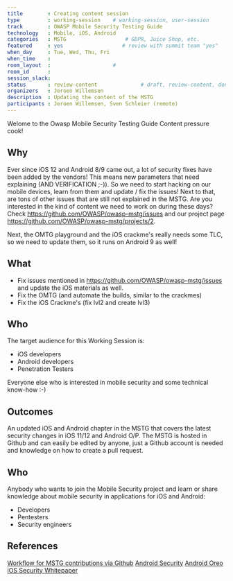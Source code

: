 ```yaml
---
title        : Creating content session
type         : working-session    # working-session, user-session
track        : OWASP Mobile Security Testing Guide
technology   : Mobile, iOS, Android
categories   : MSTG                   # GDPR, Juice Shop, etc.
featured     : yes                   # review with summit team "yes"
when_day     : Tue, Wed, Thu, Fri
when_time    :
room_layout  :                    #
room_id      :
session_slack:
status       : review-content              # draft, review-content, done
organizers   : Jeroen Willemsen
description  : Updating the content of the MSTG
participants : Jeroen Willemsen, Sven Schleier (remote)
---
```



Welome to the Owasp Mobile Security Testing Guide Content pressure cook!


## Why

Ever since iOS 12 and Android 8/9 came out, a lot of security fixes have been added by the vendors! This means new parameters that need explaining (AND VERIFICATION ;-)). So we need to start hacking on our mobile devices, learn from them and update / fix the issues! Next to that, are tons of other issues that are still not explained in the MSTG. Are you interested in the kind of content we need to work on during these days? Check https://github.com/OWASP/owasp-mstg/issues and our project page https://github.com/OWASP/owasp-mstg/projects/2.

Next, the OMTG playground and the iOS crackme's really needs some TLC, so we need to update them, so it runs on Android 9 as well!

## What

- Fix issues mentioned in https://github.com/OWASP/owasp-mstg/issues and update the iOS materials as well.
- Fix the OMTG (and automate the builds, similar to the crackmes)
- Fix the iOS Crackme's (fix lvl2 and create lvl3)

## Who

The target audience for this Working Session is:

- iOS developers
- Android developers
- Penetration Testers

Everyone else who is interested in mobile security and some technical know-how :-)


## Outcomes

An updated iOS and Android chapter in the MSTG that covers the latest security changes in iOS 11/12 and Android O/P. The MSTG is hosted in Github and can easily be edited by anyone, just a Github account is needed and knowledge on how to create a pull request.

## Who

Anybody who wants to join the Mobile Security project and learn or share knowledge about mobile security in applications for iOS and Android:
- Developers
- Pentesters
- Security engineers

## References

[Workflow for MSTG contributions via Github](https://github.com/OWASP/owasp-mstg/#contributing)
[Android Security](https://developer.android.com/topic/security/index.html)
[Android Oreo](https://developer.android.com/about/versions/oreo/index.html)
[iOS Security Whitepaper](https://www.apple.com/business/docs/iOS_Security_Guide.pdf)
